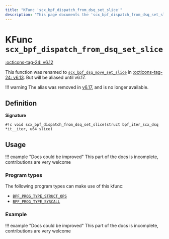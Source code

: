 ```yaml
---
title: "KFunc 'scx_bpf_dispatch_from_dsq_set_slice'"
description: "This page documents the 'scx_bpf_dispatch_from_dsq_set_slice' eBPF kfunc, including its definition, usage, program types that can use it, and examples."
---
```

# KFunc `scx_bpf_dispatch_from_dsq_set_slice`

<!-- [FEATURE_TAG](scx_bpf_dispatch_from_dsq_set_slice) -->
[:octicons-tag-24: v6.12](https://github.com/torvalds/linux/commit/4c30f5ce4f7af4f639af99e0bdeada8b268b7361)
<!-- [/FEATURE_TAG] -->

This function was renamed to [`scx_bpf_dsq_move_set_slice`](scx_bpf_dsq_move_set_slice.md) in [:octicons-tag-24: v6.13](https://github.com/torvalds/linux/commit/5cbb302880f50f3edf35f8c6a1d38b6948bf4d11). But will be aliased until v6.17.

!!! warning
    The alias was removed in [v6.17](https://github.com/torvalds/linux/commit/4ecf83741401c70d4420588ee1f3b1ca04ef58d5), and is no longer available.

## Definition

**Signature**

<!-- [KFUNC_DEF] -->
`#!c void scx_bpf_dispatch_from_dsq_set_slice(struct bpf_iter_scx_dsq *it__iter, u64 slice)`
<!-- [/KFUNC_DEF] -->

## Usage

!!! example "Docs could be improved"
    This part of the docs is incomplete, contributions are very welcome

### Program types

The following program types can make use of this kfunc:

<!-- [KFUNC_PROG_REF] -->
- [`BPF_PROG_TYPE_STRUCT_OPS`](../program-type/BPF_PROG_TYPE_STRUCT_OPS.md)
- [`BPF_PROG_TYPE_SYSCALL`](../program-type/BPF_PROG_TYPE_SYSCALL.md)
<!-- [/KFUNC_PROG_REF] -->

### Example

!!! example "Docs could be improved"
    This part of the docs is incomplete, contributions are very welcome

